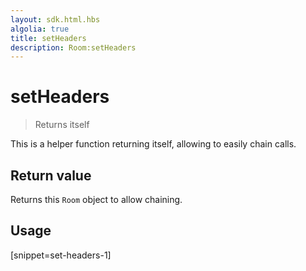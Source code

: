 ```yaml
---
layout: sdk.html.hbs
algolia: true
title: setHeaders
description: Room:setHeaders
---
```


  

# setHeaders
> Returns itself

This is a helper function returning itself, allowing to easily chain calls.


## Return value

Returns this `Room` object to allow chaining.

## Usage

[snippet=set-headers-1]
